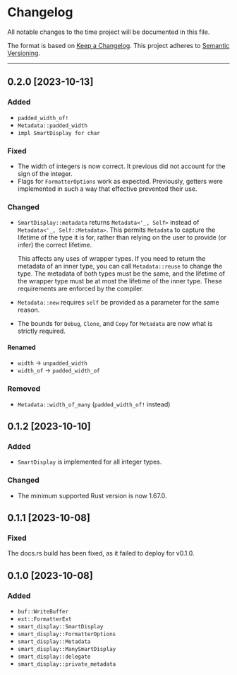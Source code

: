 # Changelog

All notable changes to the time project will be documented in this file.

The format is based on [Keep a Changelog]. This project adheres to [Semantic Versioning].

[keep a changelog]: https://keepachangelog.com/en/1.0.0/
[semantic versioning]: https://semver.org/spec/v2.0.0.html

---

## 0.2.0 [2023-10-13]

### Added

- `padded_width_of!`
- `Metadata::padded_width`
- `impl SmartDisplay for char`

### Fixed

- The width of integers is now correct. It previous did not account for the sign of the integer.
- Flags for `FormatterOptions` work as expected. Previously, getters were implemented in such a way
  that effective prevented their use.

### Changed

- `SmartDisplay::metadata` returns `Metadata<'_, Self>` instead of `Metadata<'_, Self::Metadata>`.
  This permits `Metadata` to capture the lifetime of the type it is for, rather than relying on the
  user to provide (or infer) the correct lifetime.

  This affects any uses of wrapper types. If you need to return the metadata of an inner type, you
  can call `Metadata::reuse` to change the type. The metadata of both types must be the same, and
  the lifetime of the wrapper type must be at most the lifetime of the inner type. These
  requirements are enforced by the compiler.
- `Metadata::new` requires `self` be provided as a parameter for the same reason.
- The bounds for `Debug`, `Clone`, and `Copy` for `Metadata` are now what is strictly required.

#### Renamed

- `width` → `unpadded_width`
- `width_of` → `padded_width_of`

### Removed

- `Metadata::width_of_many` (`padded_width_of!` instead)

## 0.1.2 [2023-10-10]

### Added

- `SmartDisplay` is implemented for all integer types.

### Changed

- The minimum supported Rust version is now 1.67.0.

## 0.1.1 [2023-10-08]

### Fixed

The docs.rs build has been fixed, as it failed to deploy for v0.1.0.

## 0.1.0 [2023-10-08]

### Added

- `buf::WriteBuffer`
- `ext::FormatterExt`
- `smart_display::SmartDisplay`
- `smart_display::FormatterOptions`
- `smart_display::Metadata`
- `smart_display::ManySmartDisplay`
- `smart_display::delegate`
- `smart_display::private_metadata`
